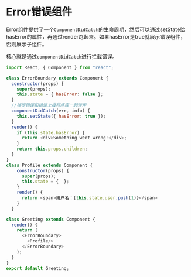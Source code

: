 # Error错误组件
Error组件提供了一个`ComponentDidCatch`的生命周期，然后可以通过setState给hasError的属性，再通过render跑起来。如果hasError是true就展示错误组件，否则展示子组件。

核心就是通过`componentDidCatch`进行拦截错误。

```javascript
import React, { Component } from "react";

class ErrorBoundary extends Component {
  constructor(props) {
    super(props);
    this.state = { hasError: false };
  }
  //捕捉错误和错误上报程序库一起使用
  componentDidCatch(err, info) {
    this.setState({ hasError: true });
  }
  render() {
    if (this.state.hasError) {
      return <div>Something went wrong!</div>;
    }
    return this.props.children;
  }
}
class Profile extends Component {
    constructor(props) {
      super(props);
      this.state = {  };
    }
    render() {
      return <span>用户名：{this.state.user.push(1)}</span>
    }
  }

class Greeting extends Component {
  render() {
    return (
      <ErrorBoundary>
        <Profile/>
      </ErrorBoundary>
    );
  }
}
export default Greeting;
```